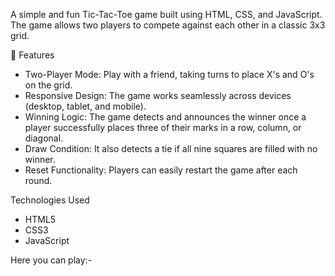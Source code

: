 A simple and fun Tic-Tac-Toe game built using HTML, CSS, and JavaScript. The game allows two players to compete against each other in a classic 3x3 grid.

📝 Features
- Two-Player Mode: Play with a friend, taking turns to place X's and O's on the grid.
- Responsive Design: The game works seamlessly across devices (desktop, tablet, and mobile).
- Winning Logic: The game detects and announces the winner once a player successfully places three of their marks in a row, column, or diagonal.
- Draw Condition: It also detects a tie if all nine squares are filled with no winner.
- Reset Functionality: Players can easily restart the game after each round.

Technologies Used
- HTML5
- CSS3
- JavaScript

Here you can play:-
